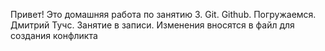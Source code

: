 Привет! Это домашняя работа по занятию 3. Git. Github. Погружаемся. Дмитрий Тучс. Занятие в записи. Изменения вносятся в файл для создания конфликта